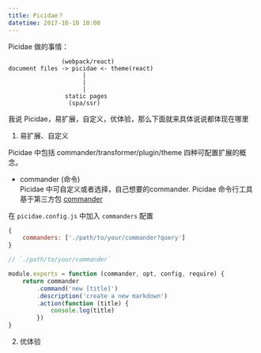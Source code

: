 ```yaml
---
title: Picidae？
datetime: 2017-10-10 10:00
---
```


Picidae 做的事情：
```
               (webpack/react)
document files -> picidae <- theme(react)
                     |
                     |
                     |
                static pages
                 (spa/ssr)
```


我说 Picidae，易扩展，自定义，优体验，那么下面就来具体说说都体现在哪里

1. 易扩展、自定义

Picidae 中包括 commander/transformer/plugin/theme 四种可配置扩展的概念。

- commander (命令)  
Picidae 中可自定义或者选择，自己想要的commander.
Picidae 命令行工具基于第三方包 [commander](https://github.com/tj/commander.js/)

在 `picidae.config.js` 中加入 `commanders` 配置

```js
{
    commanders: ['./path/to/your/commander?query']
}
```


```js
// `./path/to/your/commander`

module.exports = function (commander, opt, config, require) {
    return commander
        .command('new [title]')
        .description('create a new markdown')
        .action(function (title) {
            console.log(title)
        })
}
```

 

2. 优体验